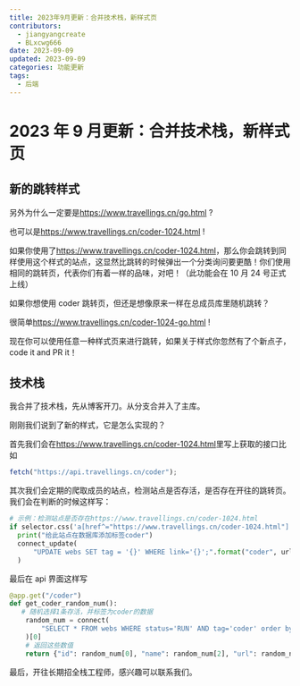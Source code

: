 ```yaml
---
title: 2023年9月更新：合并技术栈，新样式页
contributors:
  - jiangyangcreate
  - BLxcwg666
date: 2023-09-09
updated: 2023-09-09
categories: 功能更新
tags:
  - 后端
---
```


# 2023 年 9 月更新：合并技术栈，新样式页

## 新的跳转样式

另外为什么一定要是<https://www.travellings.cn/go.html> ?

也可以是<https://www.travellings.cn/coder-1024.html> !

如果你使用了<https://www.travellings.cn/coder-1024.html>，那么你会跳转到同样使用这个样式的站点，这显然比跳转的时候弹出一个分类询问要更酷！你们使用相同的跳转页，代表你们有着一样的品味，对吧！（此功能会在 10 月 24 号正式上线）

如果你想使用 coder 跳转页，但还是想像原来一样在总成员库里随机跳转？

很简单<https://www.travellings.cn/coder-1024-go.html> !

现在你可以使用任意一种样式页来进行跳转，如果关于样式你忽然有了个新点子，code it and PR it！

## 技术栈

我合并了技术栈，先从博客开刀。从分支合并入了主库。

刚刚我们说到了新的样式，它是怎么实现的？

首先我们会在<https://www.travellings.cn/coder-1024.html>里写上获取的接口比如

```javascript
fetch("https://api.travellings.cn/coder");
```

其次我们会定期的爬取成员的站点，检测站点是否存活，是否存在开往的跳转页。我们会在判断的时候这样写：

```python
# 示例：检测站点是否存在https://www.travellings.cn/coder-1024.html
if selector.css('a[href^="https://www.travellings.cn/coder-1024.html"]'):
  print("给此站点在数据库添加标签coder")
  connect_update(
      "UPDATE webs SET tag = '{}' WHERE link='{}';".format("coder", url)
  )
```

最后在 api 界面这样写

```python
@app.get("/coder")
def get_coder_random_num():
   # 随机选择1条存活，并标签为coder的数据
    random_num = connect(
        "SELECT * FROM webs WHERE status='RUN' AND tag='coder' order by random() limit 1;"
    )[0]
    # 返回这些数值
    return {"id": random_num[0], "name": random_num[2], "url": random_num[-1]}
```

最后，开往长期招全栈工程师，感兴趣可以联系我们。
